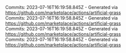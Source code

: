 Commits: 2023-07-16T16:19:58.845Z - Generated via https://github.com/marketplace/actions/artificial-grass
<br>
Commits: 2023-07-16T16:19:58.845Z - Generated via https://github.com/marketplace/actions/artificial-grass
<br>
Commits: 2023-07-16T16:19:58.845Z - Generated via https://github.com/marketplace/actions/artificial-grass
<br>
Commits: 2023-07-16T16:19:58.845Z - Generated via https://github.com/marketplace/actions/artificial-grass
<br>
